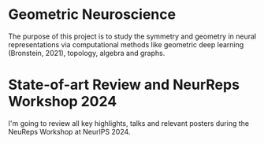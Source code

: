 # Geometric Neuroscience

The purpose of this project is to study the symmetry and geometry in neural representations via computational methods like geometric deep learning (Bronstein, 2021), topology, algebra and graphs. 

# State-of-art Review and NeurReps Workshop 2024

I'm going to review all key highlights, talks and relevant posters during the NeuReps Workshop at NeurIPS 2024. 



